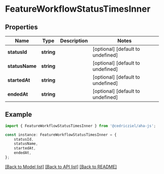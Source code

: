 # FeatureWorkflowStatusTimesInner


## Properties

Name | Type | Description | Notes
------------ | ------------- | ------------- | -------------
**statusId** | **string** |  | [optional] [default to undefined]
**statusName** | **string** |  | [optional] [default to undefined]
**startedAt** | **string** |  | [optional] [default to undefined]
**endedAt** | **string** |  | [optional] [default to undefined]

## Example

```typescript
import { FeatureWorkflowStatusTimesInner } from '@cedricziel/aha-js';

const instance: FeatureWorkflowStatusTimesInner = {
    statusId,
    statusName,
    startedAt,
    endedAt,
};
```

[[Back to Model list]](../README.md#documentation-for-models) [[Back to API list]](../README.md#documentation-for-api-endpoints) [[Back to README]](../README.md)
